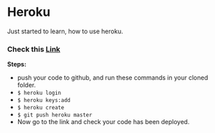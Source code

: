 # Heroku 
Just started to learn, how to use heroku.

### Check this [Link](https://enigmatic-shore-61931.herokuapp.com/)

**Steps:**
- push your code to github, and run these commands in your cloned folder.
- `$ heroku login`
- `$ heroku keys:add`
- `$ heroku create`
- `$ git push heroku master`
- Now go to the link and check your code has been deployed.
